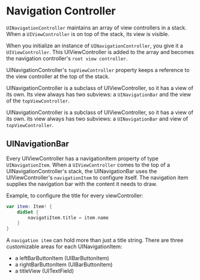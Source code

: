 # Navigation Controller

`UINavigationController` maintains an array of view controllers  in a stack. When a `UIViewController` is on top of the stack, its view is visible.

When you initialize an instance of `UINavigationController`, you give it a `UIViewController`. This UIViewController is added to the array and becomes the navigation controller's `root view controller`.

UINavigationController's `topViewController` property keeps a reference to the view controller at the top of the stack.

UINavigationController is a subclass of UIViewController, so it has a view of its own. Its view always has two subviews: a `UINavigationBar` and the view of the `topViewController`.

UINavigationController is a subclass of UIViewController, so it has a view of its own. its view always has two subviews: a `UINavigationBar` and view of `topViewController`.

## UINavigationBar

Every UIViewController has a navigationItem property of type `UINavigationItem`. When a `UIViewController` comes to the top of a UINavigationController's stack, the UINavigationBar uses the UIViewController's `navigationItem` to configure itself. The navigation item supplies the navigation bar with the content it needs to draw.

Example, to configure the title for every viewController:

```Swift
var item: Item! {
    didSet {
        navigatiItem.title = item.name
    }
}
```

A `navigation item` can hold more than just a title string. There are three customizable areas for each UINavigationItem:

- a leftBarButtonItem (UIBarButtonItem)
- a rightBarButtonItem (UIBarButtonItem)
- a titleView (UITextField)